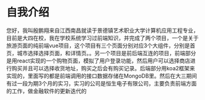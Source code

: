 # 自我介绍

您好，我叫殷鹏翔来自江西南昌就读于景德镇艺术职业大学计算机应用工程专业，目前是大四在校，我在学校系统学习过前端知识，并完成了两个项目，一个是关于旅游页面的纯前端vue项目，这个项目有三个页面分别对应3个大组件，分别是首页，城市选择选择页面，和详情页。。另一个项目是前后端互连的项目，前端部分是用react实现的一个购物页面，模拟了用户登录功能，然后用户可以选择商店进行购买并且可以选择收货地址，购买之后会有购买记录。后端部分用koa2框架来实现的，里面写的都是前端调用的接口数据存储在MongoDB里。然后在大三期间有过一段为期3个月的实习，实习的公司是恒生电子有限公司，主要负责前端方面的工作，做金融软件的更新迭代的